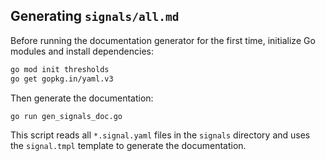 
## Generating `signals/all.md`

Before running the documentation generator for the first time, initialize Go modules and install dependencies:

```sh
go mod init thresholds
go get gopkg.in/yaml.v3
```

Then generate the documentation:

```sh
go run gen_signals_doc.go
```

This script reads all `*.signal.yaml` files in the `signals` directory and uses the `signal.tmpl` template to generate the documentation.